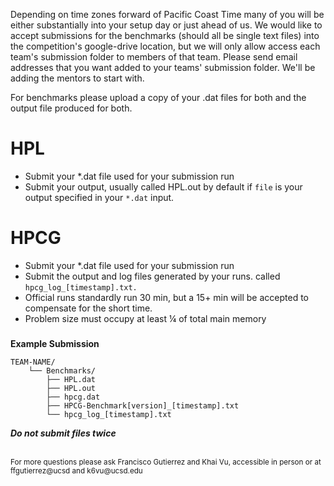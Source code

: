 Depending on time zones forward of Pacific Coast Time many of you will be
either substantially into your setup day or just ahead of us. We would like to
accept submissions for the benchmarks (should all be single text files) into the
competition's google-drive location, but we will only allow access each team's
submission folder to members of that team. Please send email addresses that
you want added to your teams' submission folder. We'll be adding the mentors to
start with.

For benchmarks please upload a copy of your .dat files for both and the output
file produced for both.

# HPL

- Submit your *.dat file used for your submission run
- Submit your output, usually called HPL.out by default if `file` is your output specified in your `*.dat` input.

# HPCG

- Submit your *.dat file used for your submission run
- Submit the output and log files generated by your runs.
   called `hpcg_log_[timestamp].txt.`
- Official runs standardly run 30 min, but a 15+ min will be accepted to compensate for the short time.
- Problem size must occupy at least ¼ of total main memory

###
**Example Submission**
```
TEAM-NAME/
    └── Benchmarks/
        ├── HPL.dat
        ├── HPL.out
        ├── hpcg.dat
        ├── HPCG-Benchmark[version]_[timestamp].txt
        └── hpcg_log_[timestamp].txt
```

***Do not submit files twice***

<br>
<sub>For more questions please ask Francisco Gutierrez and Khai Vu, accessible in person or at ffgutierrez@ucsd and k6vu@ucsd.edu</sub>

